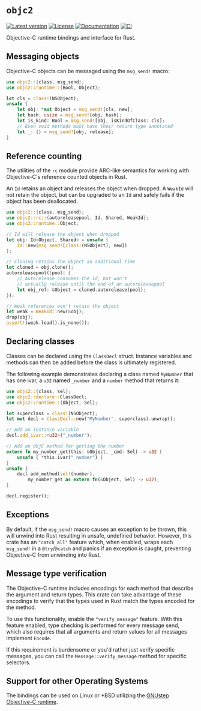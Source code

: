 # `objc2`

[![Latest version](https://badgen.net/crates/v/objc2)](https://crates.io/crates/objc2)
[![License](https://badgen.net/badge/license/MIT/blue)](../LICENSE.txt)
[![Documentation](https://docs.rs/objc2/badge.svg)](https://docs.rs/objc2/)
[![CI](https://github.com/madsmtm/objc2/actions/workflows/ci.yml/badge.svg)](https://github.com/madsmtm/objc2/actions/workflows/ci.yml)

Objective-C runtime bindings and interface for Rust.

## Messaging objects

Objective-C objects can be messaged using the `msg_send!` macro:

```rust , no_run
use objc2::{class, msg_send};
use objc2::runtime::{Bool, Object};

let cls = class!(NSObject);
unsafe {
    let obj: *mut Object = msg_send![cls, new];
    let hash: usize = msg_send![obj, hash];
    let is_kind: Bool = msg_send![obj, isKindOfClass: cls];
    // Even void methods must have their return type annotated
    let _: () = msg_send![obj, release];
}
```

## Reference counting

The utilities of the `rc` module provide ARC-like semantics for working with
Objective-C's reference counted objects in Rust.

An `Id` retains an object and releases the object when dropped.
A `WeakId` will not retain the object, but can be upgraded to an `Id` and
safely fails if the object has been deallocated.

```rust , no_run
use objc2::{class, msg_send};
use objc2::rc::{autoreleasepool, Id, Shared, WeakId};
use objc2::runtime::Object;

// Id will release the object when dropped
let obj: Id<Object, Shared> = unsafe {
    Id::new(msg_send![class!(NSObject), new])
};

// Cloning retains the object an additional time
let cloned = obj.clone();
autoreleasepool(|pool| {
    // Autorelease consumes the Id, but won't
    // actually release until the end of an autoreleasepool
    let obj_ref: &Object = cloned.autorelease(pool);
});

// Weak references won't retain the object
let weak = WeakId::new(&obj);
drop(obj);
assert!(weak.load().is_none());
```

## Declaring classes

Classes can be declared using the `ClassDecl` struct. Instance variables and
methods can then be added before the class is ultimately registered.

The following example demonstrates declaring a class named `MyNumber` that has
one ivar, a `u32` named `_number` and a `number` method that returns it:

```rust , no_run
use objc2::{class, sel};
use objc2::declare::ClassDecl;
use objc2::runtime::{Object, Sel};

let superclass = class!(NSObject);
let mut decl = ClassDecl::new("MyNumber", superclass).unwrap();

// Add an instance variable
decl.add_ivar::<u32>("_number");

// Add an ObjC method for getting the number
extern fn my_number_get(this: &Object, _cmd: Sel) -> u32 {
    unsafe { *this.ivar("_number") }
}
unsafe {
    decl.add_method(sel!(number),
        my_number_get as extern fn(&Object, Sel) -> u32);
}

decl.register();
```

## Exceptions

By default, if the `msg_send!` macro causes an exception to be thrown, this
will unwind into Rust resulting in unsafe, undefined behavior.
However, this crate has an `"catch_all"` feature which, when enabled, wraps
each `msg_send!` in a `@try`/`@catch` and panics if an exception is caught,
preventing Objective-C from unwinding into Rust.

## Message type verification

The Objective-C runtime includes encodings for each method that describe the
argument and return types. This crate can take advantage of these encodings to
verify that the types used in Rust match the types encoded for the method.

To use this functionality, enable the `"verify_message"` feature.
With this feature enabled, type checking is performed for every message send,
which also requires that all arguments and return values for all messages
implement `Encode`.

If this requirement is burdensome or you'd rather just verify specific messages,
you can call the `Message::verify_message` method for specific selectors.

## Support for other Operating Systems

The bindings can be used on Linux or *BSD utilizing the
[GNUstep Objective-C runtime](https://www.github.com/gnustep/libobjc2).
